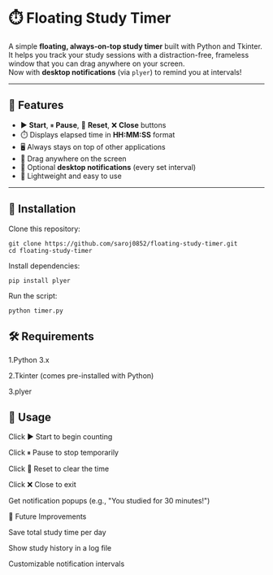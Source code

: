 # ⏱️ Floating Study Timer  

A simple **floating, always-on-top study timer** built with Python and Tkinter.  
It helps you track your study sessions with a distraction-free, frameless window that you can drag anywhere on your screen.  
Now with **desktop notifications** (via `plyer`) to remind you at intervals!  

---

## 🚀 Features  
- ▶ **Start**, ⏸ **Pause**, 🔄 **Reset**, ❌ **Close** buttons  
- ⏱️ Displays elapsed time in **HH:MM:SS** format  
- 🖥️ Always stays on top of other applications  
- 📍 Drag anywhere on the screen  
- 🔔 Optional **desktop notifications** (every set interval)  
- 🎯 Lightweight and easy to use  

---
## 📂 Installation  
Clone this repository: 
   
    git clone https://github.com/saroj0852/floating-study-timer.git
    cd floating-study-timer
   
Install dependencies:

    pip install plyer
Run the script:

    python timer.py

## 🛠️ Requirements

1.Python 3.x

2.Tkinter (comes pre-installed with Python)

3.plyer

## 🎯 Usage

Click ▶ Start to begin counting

Click ⏸ Pause to stop temporarily

Click 🔄 Reset to clear the time

Click ❌ Close to exit

Get notification popups (e.g., "You studied for 30 minutes!")

📌 Future Improvements

Save total study time per day

Show study history in a log file

Customizable notification intervals
